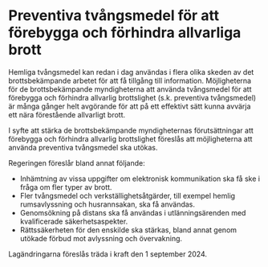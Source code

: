 # Preventiva tvångsmedel för att förebygga och förhindra allvarliga brott

Hemliga tvångsmedel kan redan i dag användas i flera olika skeden av det brottsbekämpande arbetet för att få tillgång till information. Möjligheterna för de brottsbekämpande myndigheterna att använda tvångsmedel för att förebygga och förhindra allvarlig brottslighet (s.k. preventiva tvångsmedel) är många gånger helt avgörande för att på ett effektivt sätt kunna avvärja ett nära förestående allvarligt brott.

I syfte att stärka de brottsbekämpande myndigheternas förutsättningar att förebygga och förhindra allvarlig brottslighet föreslås att möjligheterna att använda preventiva tvångsmedel ska utökas.

Regeringen föreslår bland annat följande:

* Inhämtning av vissa uppgifter om elektronisk kommunikation ska få
ske i fråga om fler typer av brott.
* Fler tvångsmedel och verkställighetsåtgärder, till exempel hemlig
rumsavlyssning och husrannsakan, ska få användas.
* Genomsökning på distans ska få användas i utlänningsärenden med
kvalificerade säkerhetsaspekter.
* Rättssäkerheten för den enskilde ska stärkas, bland annat genom
utökade förbud mot avlyssning och övervakning.

Lagändringarna föreslås träda i kraft den 1 september 2024.
